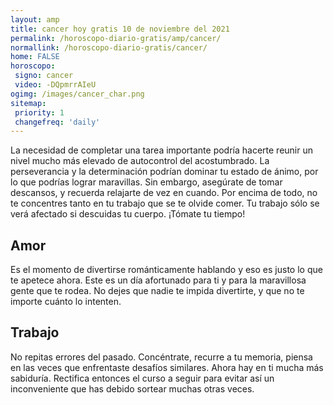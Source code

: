 ```yaml
---
layout: amp
title: cancer hoy gratis 10 de noviembre del 2021 
permalink: /horoscopo-diario-gratis/amp/cancer/
normallink: /horoscopo-diario-gratis/cancer/
home: FALSE
horoscopo:
 signo: cancer
 video: -DQpmrrAIeU
ogimg: /images/cancer_char.png
sitemap:
 priority: 1
 changefreq: 'daily'
---
```



La necesidad de completar una tarea importante podría hacerte reunir un nivel mucho más elevado de autocontrol del acostumbrado. La perseverancia y la determinación podrían dominar tu estado de ánimo, por lo que podrías lograr maravillas. Sin embargo, asegúrate de tomar descansos, y recuerda relajarte de vez en cuando. Por encima de todo, no te concentres tanto en tu trabajo que se te olvide comer. Tu trabajo sólo se verá afectado si descuidas tu cuerpo. ¡Tómate tu tiempo!

## Amor

Es el momento de divertirse  románticamente hablando y eso es justo lo que te apetece ahora. Este es un día afortunado para ti y para la maravillosa gente que te rodea. No dejes que nadie te impida divertirte, y que no te importe cuánto lo intenten.

## Trabajo

No repitas errores del pasado. Concéntrate, recurre a tu memoria, piensa en las veces que enfrentaste desafíos similares. Ahora hay en ti mucha más sabiduría. Rectifica entonces el curso a seguir para evitar así un inconveniente que has debido sortear muchas otras veces.